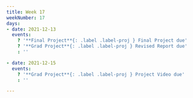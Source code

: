 ```yaml
---
title: Week 17
weekNumber: 17
days:
- date: 2021-12-13
  events:
    ? '**Final Project**{: .label .label-proj } Final Project due'
    ? '**Grad Project**{: .label .label-proj } Revised Report due'
    : ''

- date: 2021-12-15
  events:
    ? '**Grad Project**{: .label .label-proj } Project Video due'
    : ''

---
```


